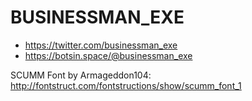 # BUSINESSMAN_EXE

* https://twitter.com/businessman_exe
* https://botsin.space/@businessman_exe

SCUMM Font by Armageddon104: http://fontstruct.com/fontstructions/show/scumm_font_1
